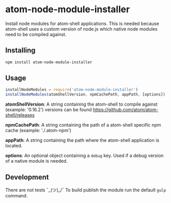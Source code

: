 # atom-node-module-installer

Install node modules for atom-shell applications. This is needed because
atom-shell uses a custom version of node.js which native node modules need to be
compiled against.

## Installing

```sh
npm install atom-node-module-installer
```

## Usage

```javascript
installNodeModules = require('atom-node-module-installer')
installNodeModules(atomShellVersion, npmCachePath, appPath, [options])
```

**atomShellVersion**: A string containing the atom-shell to compile against (example: '0.16.2') versions can be found https://github.com/atom/atom-shell/releases

**npmCachePath**: A string containing the path of a atom-shell specific npm cache (example: './.atom-npm')

**appPath**: A string containing the path where the atom-shell application is located.

**options**: An optional object containing a `debug` key. Used if a debug version of a native module is needed.

## Development

There are not tests ¯\_(ツ)_/¯
To build publish the module run the default `gulp` command.
